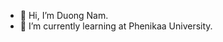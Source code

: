 - 👋 Hi, I’m Duong Nam.
- 🌱 I’m currently learning at Phenikaa University.

<!---
maymokhong/maymokhong is a ✨ special ✨ repository because its `README.md` (this file) appears on your GitHub profile.
You can click the Preview link to take a look at your changes.
--->
